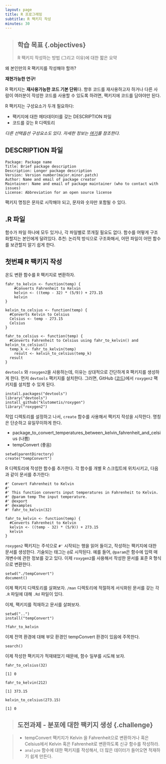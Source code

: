 ```yaml
---
layout: page
title: R 프로그래밍
subtitle: R 팩키지 작성
minutes: 30
---
```


> ## 학습 목표 {.objectives}
>
> R 팩키지 작성하는 방법 (그리고 이유)에 대한 짧은 요약

왜 본인만의 R 팩키지를 작성해야 할까?

**재현가능한 연구!**

R 팩키지는 **재사용가능한 코드 기본 단위**다.
향후 코드를 재사용하고자 하거나 다른 사람이 여러분이 작성한 코드를 사용할 수 있도록 하려면,
팩키지에 코드를 담야야만 된다.

R 팩키지는 구성요소가 두개 필요하다: 
- 팩키지에 대한 메타데이터를 갖는 DESCRIPTION 파일
- 코드를 갖는 R 디렉토리

*다른 선택옵션 구성요소도 있다. 자세한 정보는 [여기](http://adv-r.had.co.nz/Package-basics.html)를 참조한다.*

DESCRIPTION 파일
----------------

    Package: Package name
    Title: Brief package description
    Description: Longer package description
    Version: Version number(major.minor.patch)
    Author: Name and email of package creator
    Maintainer: Name and email of package maintainer (who to contact with issues)
    License: Abbreviation for an open source license

팩키지 명칭은 문자로 시작해야 되고, 문자와 숫자만 포함될 수 있다.

.R 파일
--------

함수가 파일 하나에 모두 있거나, 각 파일별로 쪼개질 필요도 없다.
함수를 어떻게 구조화할지는 본인에게 달려있다.
추천: 논리적 방식으로 구조화해서, 어떤 파일이 어떤 함수를 보관할지 알기 쉽게 한다.


첫번째 R 팩키지 작성
---------------------------

온도 변환 함수를 R 팩키지로 변환하자.

~~~{.r}
fahr_to_kelvin <- function(temp) {
    #Converts Fahrenheit to Kelvin
    kelvin <- ((temp - 32) * (5/9)) + 273.15
    kelvin
}
~~~


~~~{.r}
kelvin_to_celsius <- function(temp) {
  #Converts Kelvin to Celsius
  Celsius <- temp - 273.15
  Celsius
}
~~~


~~~{.r}
fahr_to_celsius <- function(temp) {
  #Converts Fahrenheit to Celsius using fahr_to_kelvin() and kelvin_to_celsius()
  temp_k <- fahr_to_kelvin(temp)
	result <- kelvin_to_celsius(temp_k)
  result
}
~~~

`devtools` 와 `roxygen2`을 사용하는데, 이유는 상대적으로 간단하게 R 팩키지를 생성하게 한다.
먼저 `devtools` 팩키지를 설치한다. 
그러면, GitHub ([코드][])에서 `roxygen2` 팩키지를 설치할 수 있게 된다.

[코드]: https://github.com/klutometis/roxygen


~~~{.r}
install.packages("devtools")
library("devtools")
install_github("klutometis/roxygen")
library("roxygen2")
~~~

작업 디렉토리를 설정하고 나서, `create` 함수를 사용해서 팩키지 작성을 시작한다.
명칭은 단순하고 유일무이하게 한다.

- package_to_convert_temperatures_between_kelvin_fahrenheit_and_celsius (나쁨)
- tempConvert (좋음)


~~~{.r}
setwd(parentDirectory)
create("tempConvert")
~~~

R 디렉토리에 작성한 함수를 추가한다.
각 함수를 개별 R 스크립트에 위치시키고, 다음과 같이 문서를 추가한다:

~~~{.r}
#' Convert Fahrenheit to Kelvin
#'
#' This function converts input temperatures in Fahrenheit to Kelvin.
#' @param temp The input temperature.
#' @export
#' @examples
#' fahr_to_kelvin(32)

fahr_to_kelvin <- function(temp) {
  #Converts Fahrenheit to Kelvin
  kelvin <- ((temp - 32) * (5/9)) + 273.15
  kelvin
}
~~~

`roxygen2` 팩키지는 주석으로 `#'` 시작되는 행을 읽어 들이고, 
작성하는 팩키지에 대한 문서를 생성한다.
기술되는 태그는 `@`로 시작된다.
예를 들어, `@param`은 함수에 입력 매개변수에 관한 정보를 갖고 있다.
이제 `roxygen2`를 사용해서 작성한 문서를 표준 R 형식으로 변환한다.


~~~{.r}
setwd("./tempConvert")
document()
~~~

이제 팩키지 디렉토리를 살펴보자.
`/man` 디렉토리에 적절하게 서식화된 문서를 갖는 각 `.R` 파일에 대해 `.Rd` 파일이 있다.

이제, 팩키지를 적재하고 문서를 살펴보자.

~~~{.r}
setwd("..")
install("tempConvert")

?fahr_to_kelvin
~~~

이제 전역 환경에 대해 부모 환경인 tempConvert 환경이 있음에 주목한다.

~~~{.r}
search()
~~~

이제 작성한 팩키지가 적재돼었기 때문에, 함수 일부를 시도해 보자.

~~~{.r}
fahr_to_celsius(32)
~~~


~~~{.output}
[1] 0

~~~



~~~{.r}
fahr_to_kelvin(212)
~~~



~~~{.output}
[1] 373.15

~~~



~~~{.r}
kelvin_to_celsius(273.15)
~~~



~~~{.output}
[1] 0

~~~

> ## 도전과제 - 분포에 대한 팩키지 생성 {.challenge}

> - tempConvert 팩키지가 Kelvin 을 Fahrenheit으로 변환하거나 혹은 Celsius에서 Kelvin 혹은 Fahrenheit로 변환하도록 신규 함수를 작성하라.
> - `analyze` 함수에 대한 팩키지를 작성해서, 더 많은 데이터가 들어오면 적재하기 쉽게 만든다.
